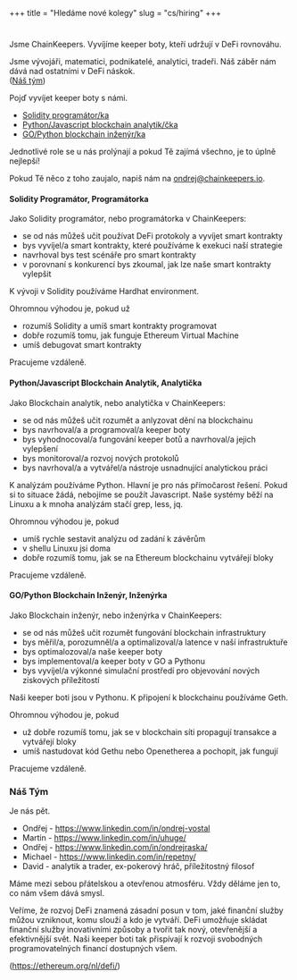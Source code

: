 +++
title = "Hledáme nové kolegy"
slug = "cs/hiring"
+++

#

Jsme ChainKeepers.  Vyvíjíme keeper boty, kteří udržují v DeFi rovnováhu.

Jsme vývojáři, matematici, podnikatelé, analytici, tradeři.  Náš záběr nám dává
nad ostatními v DeFi náskok.
\
([Náš tým](#náš-tým))

Pojď vyvíjet keeper boty s námi.

- [Solidity programátor/ka](#solidity-programátor-programátorka)
- [Python/Javascript blockchain analytik/čka](#pythonjavascript-blockchain-analytik-analytička)
- [GO/Python blockchain inženýr/ka](#gopython-blockchain-inženýr-inženýrka)

Jednotlivé role se u nás prolýnají a pokud Tě zajímá všechno, je to úplně nejlepší!

Pokud Tě něco z toho zaujalo, napiš nám na [ondrej@chainkeepers.io](mailto:ondrej@chainkeepers.io).

#### Solidity Programátor, Programátorka

Jako Solidity programátor, nebo programátorka v ChainKeepers:

  - se od nás můžeš učit používat DeFi protokoly a vyvíjet smart kontrakty
  - bys vyvíjel/a smart kontrakty, které používáme k exekuci naší strategie
  - navrhoval bys test scénáře pro smart kontrakty
  - v porovnaní s konkurencí bys zkoumal, jak lze naše smart kontrakty vylepšit

K vývoji v Solidity používáme Hardhat environment.

Ohromnou výhodou je, pokud už

  - rozumíš Solidity a umíš smart kontrakty programovat
  - dobře rozumíš tomu, jak funguje Ethereum Virtual Machine
  - umíš debugovat smart kontrakty

Pracujeme vzdáleně.

#### Python/Javascript Blockchain Analytik, Analytička

Jako Blockchain analytik, nebo analytička v ChainKeepers:

  - se od nás můžeš učit rozumět a anlyzovat dění na blockchainu
  - bys navrhoval/a a programoval/a keeper boty
  - bys vyhodnocoval/a fungování keeper botů a navrhoval/a jejich vylepšení
  - bys monitoroval/a rozvoj nových protokolů
  - bys navrhoval/a a vytvářel/a nástroje usnadnující analytickou práci

K analýzám používáme Python.  Hlavní je pro nás přímočarost řešení.  Pokud si to
situace žádá, nebojíme se použít Javascript.  Naše systémy běží na Linuxu a k
mnoha analýzám stačí grep, less, jq.

Ohromnou výhodou je, pokud
  - umíš rychle sestavit analýzu od zadání k závěrům
  - v shellu Linuxu jsi doma
  - dobře rozumíš tomu, jak se na Ethereum blockchainu vytvářejí bloky

Pracujeme vzdáleně.

#### GO/Python Blockchain Inženýr, Inženýrka

Jako Blockchain inženýr, nebo inženýrka v ChainKeepers:

  - se od nás můžeš učit rozumět fungování blockchain infrastruktury
  - bys měřil/a, porozumněl/a a optimalizoval/a latence v naší infrastruktuře
  - bys optimalozoval/a naše keeper boty
  - bys implementoval/a keeper boty v GO a Pythonu
  - bys vyvíjel/a výkonné simulační prostředí pro objevování nových ziskových příležitostí

Naši keeper boti jsou v Pythonu.  K připojení k blockchainu používáme Geth.

Ohromnou výhodou je, pokud
  - už dobře rozumíš tomu, jak se v blockchain síti propagují transakce a vytvářejí bloky
  - umíš nastudovat kód Gethu nebo Openetherea a pochopit, jak fungují

Pracujeme vzdáleně.


### Náš Tým

Je nás pět.  

  - Ondřej - https://www.linkedin.com/in/ondrej-vostal
  - Martin - https://www.linkedin.com/in/uhuge/
  - Ondřej - https://www.linkedin.com/in/ondrejraska/
  - Michael - https://www.linkedin.com/in/repetny/
  - David - analytik a trader, ex-pokerový hráč, příležitostný filosof

Máme mezi sebou přátelskou a otevřenou atmosféru.  Vždy děláme jen to, co nám
všem dává smysl.

Veříme, že rozvoj DeFi znamená zásadní posun v tom, jaké finanční služby můžou
vzniknout, komu slouží a kdo je vytváří.  DeFi umožňuje skládat finanční služby
inovativními způsoby a tvořit tak nový, otevřenější a efektivnější svět.  Naši
keeper boti tak přispívají k rozvoji svobodných programovatelných financí
dostupných všem.

(https://ethereum.org/nl/defi/)
